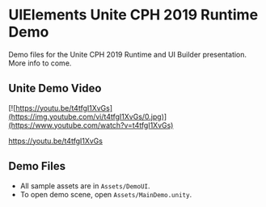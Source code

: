 # UIElements Unite CPH 2019 Runtime Demo

Demo files for the Unite CPH 2019 Runtime and UI Builder presentation. More info to come.

## Unite Demo Video

[![https://youtu.be/t4tfgI1XvGs](https://img.youtube.com/vi/t4tfgI1XvGs/0.jpg)](https://www.youtube.com/watch?v=t4tfgI1XvGs)

https://youtu.be/t4tfgI1XvGs

## Demo Files

* All sample assets are in `Assets/DemoUI`.
* To open demo scene, open `Assets/MainDemo.unity`.